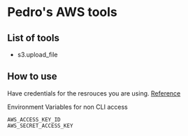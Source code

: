 # Pedro's AWS tools
## List of tools

- s3.upload_file

## How to use

Have credentials for the resrouces you are using.
[Reference](https://boto3.amazonaws.com/v1/documentation/api/latest/guide/quickstart.html) 

Environment Variables for non CLI access
```
AWS_ACCESS_KEY_ID
AWS_SECRET_ACCESS_KEY
```